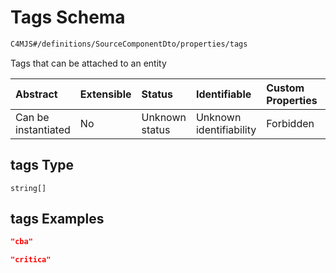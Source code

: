 # Tags Schema

```txt
C4MJS#/definitions/SourceComponentDto/properties/tags
```

Tags that can be attached to an entity

| Abstract            | Extensible | Status         | Identifiable            | Custom Properties | Additional Properties | Access Restrictions | Defined In                                                                            |
| :------------------ | :--------- | :------------- | :---------------------- | :---------------- | :-------------------- | :------------------ | :------------------------------------------------------------------------------------ |
| Can be instantiated | No         | Unknown status | Unknown identifiability | Forbidden         | Allowed               | none                | [source-workspace.schema.json\*](source-workspace.schema.json "open original schema") |

## tags Type

`string[]`

## tags Examples

```json
"cba"
```

```json
"critica"
```

